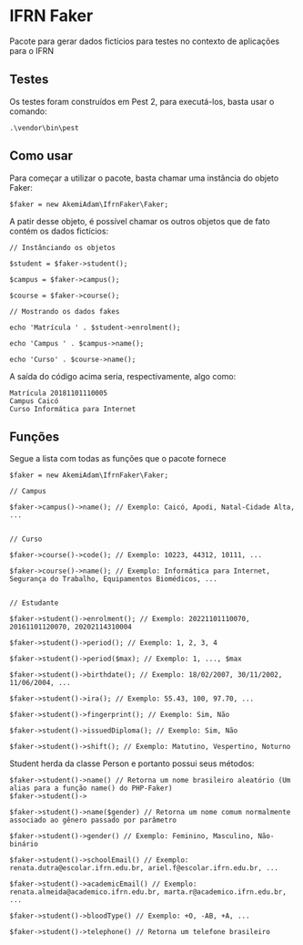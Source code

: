 # IFRN Faker

Pacote para gerar dados fictícios para testes no contexto de aplicações para o IFRN

## Testes

Os testes foram construídos em Pest 2, para executá-los, basta usar o comando:

```
.\vendor\bin\pest
```

## Como usar

Para começar a utilizar o pacote, basta chamar uma instância do objeto Faker:

```
$faker = new AkemiAdam\IfrnFaker\Faker;
```

A patir desse objeto, é possível chamar os outros objetos que de fato contém os dados fictícios:

```
// Instânciando os objetos

$student = $faker->student();

$campus = $faker->campus();

$course = $faker->course();

// Mostrando os dados fakes

echo 'Matrícula ' . $student->enrolment();

echo 'Campus ' . $campus->name();

echo 'Curso' . $course->name();
```

A saída do código acima seria, respectivamente, algo como:

```
Matrícula 20181101110005
Campus Caicó
Curso Informática para Internet
```

## Funções

Segue a lista com todas as funções que o pacote fornece

```
$faker = new AkemiAdam\IfrnFaker\Faker;

// Campus

$faker->campus()->name(); // Exemplo: Caicó, Apodi, Natal-Cidade Alta, ...


// Curso

$faker->course()->code(); // Exemplo: 10223, 44312, 10111, ...

$faker->course()->name(); // Exemplo: Informática para Internet, Segurança do Trabalho, Equipamentos Biomédicos, ...


// Estudante

$faker->student()->enrolment(); // Exemplo: 20221101110070, 20161101120070, 20202114310004

$faker->student()->period(); // Exemplo: 1, 2, 3, 4

$faker->student()->period($max); // Exemplo: 1, ..., $max

$faker->student()->birthdate(); // Exemplo: 18/02/2007, 30/11/2002, 11/06/2004, ...

$faker->student()->ira(); // Exemplo: 55.43, 100, 97.70, ...

$faker->student()->fingerprint(); // Exemplo: Sim, Não

$faker->student()->issuedDiploma(); // Exemplo: Sim, Não

$faker->student()->shift(); // Exemplo: Matutino, Vespertino, Noturno
```

Student herda da classe Person e portanto possui seus métodos:

```
$faker->student()->name() // Retorna um nome brasileiro aleatório (Um alias para a função name() do PHP-Faker)
$faker->student()->

$faker->student()->name($gender) // Retorna um nome comum normalmente associado ao gênero passado por parâmetro

$faker->student()->gender() // Exemplo: Feminino, Masculino, Não-binário

$faker->student()->schoolEmail() // Exemplo: renata.dutra@escolar.ifrn.edu.br, ariel.f@escolar.ifrn.edu.br, ...

$faker->student()->academicEmail() // Exemplo: renata.almeida@academico.ifrn.edu.br, marta.r@academico.ifrn.edu.br, ...

$faker->student()->bloodType() // Exemplo: +O, -AB, +A, ...

$faker->student()->telephone() // Retorna um telefone brasileiro
```